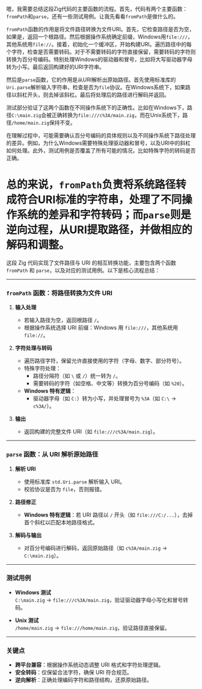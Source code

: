 嗯，我需要总结这段Zig代码的主要函数的流程。首先，代码有两个主要函数：`fromPath`和`parse`，还有一些测试用例。让我先看看`fromPath`是做什么的。

`fromPath`函数的作用是将文件路径转换为文件URI。首先，它检查路径是否为空，如果是，返回一个根路径。然后根据操作系统确定前缀，Windows用`file:///`，其他系统用`file://`。接着，初始化一个缓冲区，开始构建URI。遍历路径中的每个字符，检查是否需要转码。对于不需要转码的字符直接保留，需要转码的字符则转换为百分号编码。特别处理Windows的驱动器和冒号，比如将大写驱动器字母转为小写。最后返回构建好的URI字符串。

然后是`parse`函数，它的作用是从URI解析出原始路径。首先使用标准库的`Uri.parse`解析输入字符串，检查是否为`file`协议。在Windows系统下，如果路径以斜杠开头，则去掉该斜杠。最后将处理后的路径进行解码并返回。

测试部分验证了这两个函数在不同操作系统下的正确性。比如在Windows下，路径`C:\main.zig`会被正确转换为`file:///c%3A/main.zig`，而在Unix系统下，路径`/home/main.zig`保持不变。

在理解过程中，可能需要确认百分号编码的具体规则以及不同操作系统下路径处理的差异。例如，为什么Windows需要特殊处理驱动器和冒号，以及URI中的斜杠如何处理。此外，测试用例是否覆盖了所有可能的情况，比如特殊字符的转码是否正确。

总的来说，`fromPath`负责将系统路径转成符合URI标准的字符串，处理了不同操作系统的差异和字符转码；而`parse`则是逆向过程，从URI提取路径，并做相应的解码和调整。
================================================
这段 Zig 代码实现了文件路径与 URI 的相互转换功能，主要包含两个函数 `fromPath` 和 `parse`，以及对应的测试用例。以下是核心流程总结：

---

### **`fromPath` 函数：将路径转换为文件 URI**
1. **输入处理**  
   - 若输入路径为空，返回根路径 `/`。
   - 根据操作系统选择 URI 前缀：Windows 用 `file:///`，其他系统用 `file://`。

2. **字符处理与转码**  
   - 遍历路径字符，保留允许直接使用的字符（字母、数字、部分符号）。
   - 特殊字符处理：
     - 路径分隔符（如 `\` 或 `/`）统一转为 `/`。
     - 需要转码的字符（如空格、中文等）转换为百分号编码（如 `%20`）。
   - **Windows 特有逻辑**：  
     - 驱动器字母（如 `C:`）转为小写，并处理冒号为 `%3A`（如 `C:\` → `c%3A/`）。

3. **输出**  
   - 返回构建的完整文件 URI（如 `file:///c%3A/main.zig`）。

---

### **`parse` 函数：从 URI 解析原始路径**
1. **解析 URI**  
   - 使用标准库 `std.Uri.parse` 解析输入 URI。
   - 校验协议是否为 `file`，否则报错。

2. **路径修正**  
   - **Windows 特有逻辑**：若 URI 路径以 `/` 开头（如 `file:///C:/...`），去掉首个斜杠以匹配本地路径格式。

3. **解码与输出**  
   - 对百分号编码进行解码，返回原始路径（如 `c%3A/main.zig` → `C:\main.zig`）。

---

### **测试用例**
- **Windows 测试**  
  `C:\main.zig` → `file:///c%3A/main.zig`，验证驱动器字母小写化和冒号转码。
  
- **Unix 测试**  
  `/home/main.zig` → `file:///home/main.zig`，验证路径直接保留。

---

### **关键点**
- **跨平台兼容**：根据操作系统动态调整 URI 格式和字符处理逻辑。
- **安全转码**：仅保留合法字符，确保 URI 符合规范。
- **逆向解析**：正确处理编码字符和路径结构，还原原始路径。